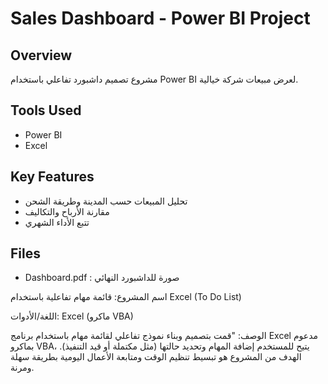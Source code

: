 # Sales Dashboard - Power BI Project

## Overview
مشروع تصميم داشبورد تفاعلي باستخدام Power BI لعرض مبيعات شركة خيالية.

## Tools Used
- Power BI
- Excel

## Key Features
- تحليل المبيعات حسب المدينة وطريقة الشحن
- مقارنة الأرباح والتكاليف
- تتبع الأداء الشهري

## Files
- Dashboard.pdf : صورة للداشبورد النهائي

اسم المشروع: قائمة مهام تفاعلية باستخدام Excel (To Do List)

اللغة/الأدوات: Excel (ماكرو VBA)

الوصف: "قمت بتصميم وبناء نموذج تفاعلي لقائمة مهام باستخدام برنامج Excel مدعوم بماكرو VBA، يتيح للمستخدم إضافة المهام وتحديد حالتها (مثل مكتملة أو قيد التنفيذ). الهدف من المشروع هو تبسيط تنظيم الوقت ومتابعة الأعمال اليومية بطريقة سهلة ومرنة.
